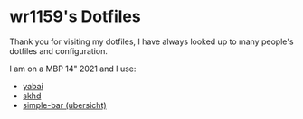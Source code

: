 # wr1159's Dotfiles

Thank you for visiting my dotfiles, I have always looked up to many people's dotfiles and configuration. 

I am on a MBP 14" 2021 and I use:

- [yabai](https://github.com/koekeishiya/yabai)
- [skhd](https://github.com/koekeishiya/skhd)
- [simple-bar (ubersicht)](https://www.jeantinland.com/toolbox/simple-bar/)

